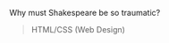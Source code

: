 Why must Shakespeare be so traumatic?
> HTML/CSS (Web Design)

<!---
Littlemous3/Littlemous3 is a ✨ special ✨ repository because its `README.md` (this file) appears on your GitHub profile.
You can click the Preview link to take a look at your changes.
--->
